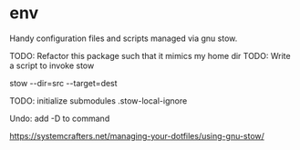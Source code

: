 env
===

Handy configuration files and scripts managed via gnu stow.

TODO: Refactor this package such that it mimics my home dir
TODO: Write a script to invoke stow

   stow --dir=src --target=dest

TODO: initialize submodules
.stow-local-ignore

Undo: add -D to command

https://systemcrafters.net/managing-your-dotfiles/using-gnu-stow/